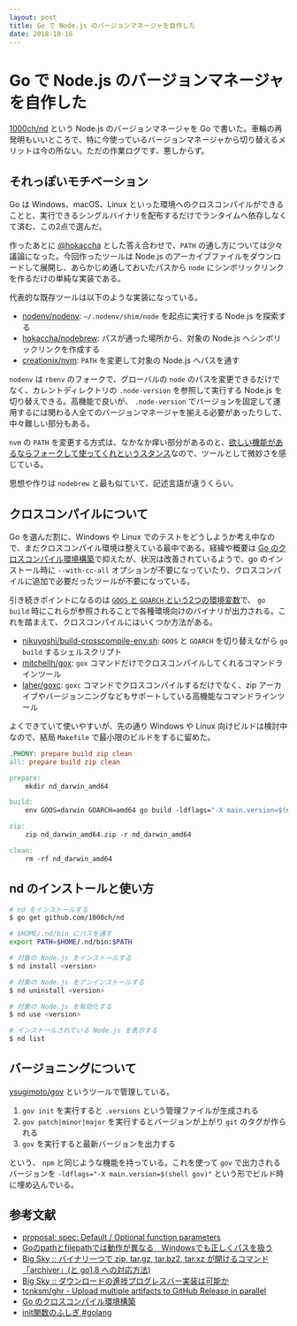 ```yaml
---
layout: post
title: Go で Node.js のバージョンマネージャを自作した
date: 2018-10-16
---
```


# Go で Node.js のバージョンマネージャを自作した

[1000ch/nd](https://github.com/1000ch/nd) という Node.js のバージョンマネージャを Go で書いた。車輪の再発明もいいところで、特に今使っているバージョンマネージャから切り替えるメリットは今の所ない。ただの作業ログです、悪しからず。

## それっぽいモチベーション

Go は Windows、macOS、Linux といった環境へのクロスコンパイルができることと、実行できるシングルバイナリを配布するだけでランタイムへ依存しなくて済む、この2点で選んだ。

作ったあとに [@hokaccha](https://twitter.com/hokaccha) とした答え合わせで、`PATH` の通し方については少々議論になった。今回作ったツールは Node.js のアーカイブファイルをダウンロードして展開し、あらかじめ通しておいたパスから `node` にシンボリックリンクを作るだけの単純な実装である。

代表的な既存ツールは以下のような実装になっている。

- [nodenv/nodenv](https://github.com/nodenv/nodenv): `~/.nodenv/shim/node` を起点に実行する Node.js を探索する
- [hokaccha/nodebrew](https://github.com/hokaccha/nodebrew): パスが通った場所から、対象の Node.js へシンボリックリンクを作成する
- [creationix/nvm](https://github.com/creationix/nvm): `PATH` を変更して対象の Node.js へパスを通す

`nodenv` は `rbenv` のフォークで、グローバルの `node` のパスを変更できるだけでなく、カレントディレクトリの `.node-version` を参照して実行する Node.js を切り替えできる。高機能で良いが、 `.node-version` でバージョンを固定して運用するには関わる人全てのバージョンマネージャを揃える必要があったりして、中々難しい部分もある。

`nvm` の `PATH` を変更する方式は、なかなか痒い部分があるのと、[欲しい機能があるならフォークして使ってくれというスタンス](https://github.com/creationix/nvm/wiki/NVM-Forks)なので、ツールとして微妙さを感じている。

思想や作りは `nodebrew` と最も似ていて、記述言語が違うくらい。

## クロスコンパイルについて

Go を選んだ割に、Windows や Linux でのテストをどうしようか考え中なので、まだクロスコンパイル環境は整えている最中である。経緯や概要は [Go のクロスコンパイル環境構築](https://qiita.com/Jxck_/items/02185f51162e92759ebe)で抑えたが、状況は改善されているようで、go のインストール時に `--with-cc-all` オプションが不要になっていたり、クロスコンパイルに追加で必要だったツールが不要になっている。

引き続きポイントになるのは [`GOOS` と `GOARCH` という2つの環境変数](https://golang.org/doc/install/source#environment)で、 `go build` 時にこれらが参照されることで各種環境向けのバイナリが出力される。これを踏まえて、クロスコンパイルにはいくつか方法がある。

- [nikuyoshi/build-crosscompile-env.sh](https://gist.github.com/nikuyoshi/a6c92119c59144d472ef): `GOOS` と `GOARCH` を切り替えながら `go build` するシェルスクリプト
- [mitchellh/gox](https://github.com/mitchellh/gox): `gox` コマンドだけでクロスコンパイルしてくれるコマンドラインツール
- [laher/goxc](https://github.com/laher/goxc): `goxc` コマンドでクロスコンパイルするだけでなく、zip アーカイブやバージョンニングなどもサポートしている高機能なコマンドラインツール

よくできていて使いやすいが、先の通り Windows や Linux 向けビルドは検討中なので、結局 `Makefile` で最小限のビルドをするに留めた。

```makefile
.PHONY: prepare build zip clean
all: prepare build zip clean

prepare:
	mkdir nd_darwin_amd64

build:
	env GOOS=darwin GOARCH=amd64 go build -ldflags="-X main.version=$(shell gov)" -o nd_darwin_amd64/nd

zip:
	zip nd_darwin_amd64.zip -r nd_darwin_amd64

clean:
	rm -rf nd_darwin_amd64
```

## nd のインストールと使い方

```bash
# nd をインストールする
$ go get github.com/1000ch/nd

# $HOME/.nd/bin にパスを通す
export PATH=$HOME/.nd/bin:$PATH

# 対象の Node.js をインストールする
$ nd install <version>

# 対象の Node.js をアンインストールする
$ nd uninstall <version>

# 対象の Node.js を有効化する
$ nd use <version>

# インストールされている Node.js を表示する
$ nd list
```

## バージョニングについて

[ysugimoto/gov](https://github.com/ysugimoto/gov) というツールで管理している。

1. `gov init` を実行すると `.versions` という管理ファイルが生成される
2. `gov patch|minor|major` を実行するとバージョンが上がり `git` のタグが作られる
3. `gov` を実行すると最新バージョンを出力する

という、 `npm` と同じような機能を持っている。これを使って `gov` で出力されるバージョンを `-ldflags="-X main.version=$(shell gov)"` という形でビルド時に埋め込んでいる。

## 参考文献

- [proposal: spec: Default / Optional function parameters](https://github.com/golang/go/issues/21909)
- [Goのpathとfilepathでは動作が異なる　Windowsでも正しくパスを扱う](https://qiita.com/kamijin_fanta/items/f66724091b699ee71b08)
- [Big Sky :: バイナリ一つで zip, tar.gz, tar.bz2, tar.xz が開けるコマンド「archiver」(と go1.8 への対応方法)](https://mattn.kaoriya.net/software/lang/go/20161202095532.htm)
- [Big Sky :: ダウンロードの進捗プログレスバー実装は可能か](https://mattn.kaoriya.net/software/lang/go/20170622160723.htm)
- [tcnksm/ghr - Upload multiple artifacts to GitHub Release in parallel](https://github.com/tcnksm/ghr)
- [Go のクロスコンパイル環境構築](https://qiita.com/Jxck_/items/02185f51162e92759ebe)
- [init関数のふしぎ #golang](https://qiita.com/tenntenn/items/7c70e3451ac783999b4f)
